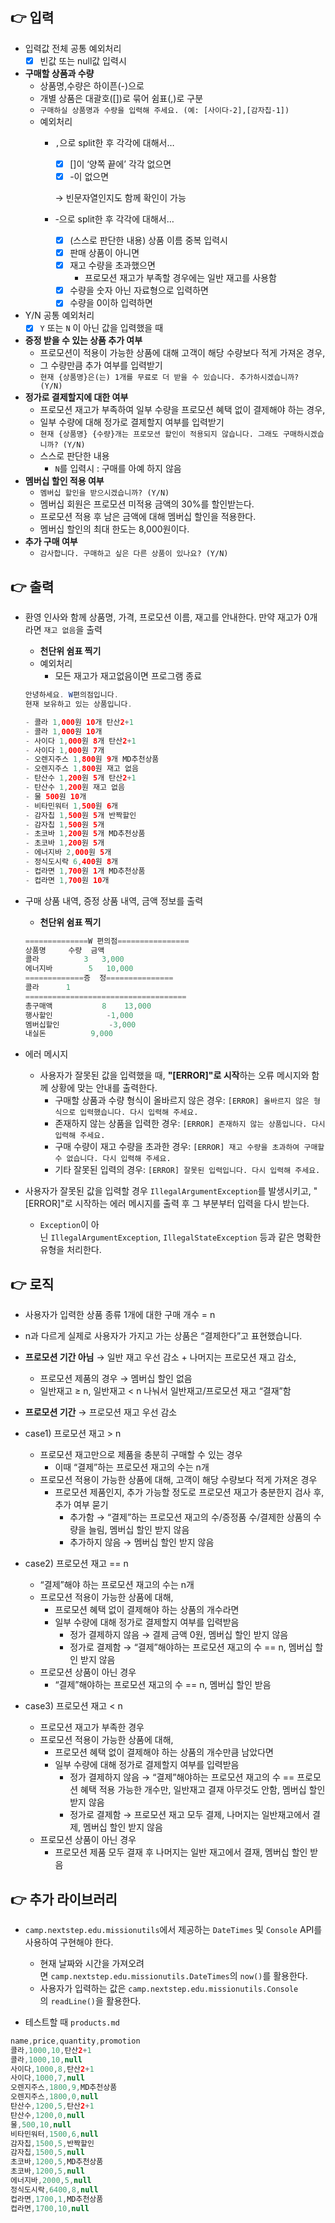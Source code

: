 ## 👉 입력

- 입력값 전체 공통 예외처리
    - [x]  빈값 또는 null값 입력시

- **구매할 상품과 수량**
    - 상품명,수량은 하이픈(-)으로
    - 개별 상품은 대괄호([])로 묶어 쉼표(,)로 구분
    - `구매하실 상품명과 수량을 입력해 주세요. (예: [사이다-2],[감자칩-1])`
    - 예외처리
        - `,`으로 split한 후 각각에 대해서…
            - [x]  []이 ‘양쪽 끝에’ 각각 없으면
            - [x]  -이 없으면

          → 빈문자열인지도 함께 확인이 가능

        - -으로 split한 후 각각에 대해서…
            - [x]  (스스로 판단한 내용) 상품 이름 중복 입력시
            - [x]  판매 상품이 아니면
            - [x]  재고 수량을 초과했으면
                - 프로모션 재고가 부족할 경우에는 일반 재고를 사용함
            - [x]  수량을 숫자 아닌 자료형으로 입력하면
            - [x]  수량을 0이하 입력하면

- Y/N 공통 예외처리
    - [x]  `Y` 또는 `N` 이 아닌 값을 입력했을 때
- **증정 받을 수 있는 상품 추가 여부**
    - 프로모션이 적용이 가능한 상품에 대해 고객이 해당 수량보다 적게 가져온 경우,
    - 그 수량만큼 추가 여부를 입력받기
    - `현재 {상품명}은(는) 1개를 무료로 더 받을 수 있습니다. 추가하시겠습니까? (Y/N)`
- **정가로 결제할지에 대한 여부**
    - 프로모션 재고가 부족하여 일부 수량을 프로모션 혜택 없이 결제해야 하는 경우,
    - 일부 수량에 대해 정가로 결제할지 여부를 입력받기
    - `현재 {상품명} {수량}개는 프로모션 할인이 적용되지 않습니다. 그래도 구매하시겠습니까? (Y/N)`
    - 스스로 판단한 내용
        - `N`를 입력시 : 구매를 아예 하지 않음
- **멤버십 할인 적용 여부**
    - `멤버십 할인을 받으시겠습니까? (Y/N)`
    - 멤버십 회원은 프로모션 미적용 금액의 30%를 할인받는다.
    - 프로모션 적용 후 남은 금액에 대해 멤버십 할인을 적용한다.
    - 멤버십 할인의 최대 한도는 8,000원이다.
- **추가 구매 여부**
    - `감사합니다. 구매하고 싶은 다른 상품이 있나요? (Y/N)`

## 👉 출력

- 환영 인사와 함께 상품명, 가격, 프로모션 이름, 재고를 안내한다. 만약 재고가 0개라면 `재고 없음`을 출력
    - **천단위 쉼표 찍기**
    - 예외처리
        - 모든 재고가 재고없음이면 프로그램 종료

    ```java
    안녕하세요. W편의점입니다.
    현재 보유하고 있는 상품입니다.
    
    - 콜라 1,000원 10개 탄산2+1
    - 콜라 1,000원 10개
    - 사이다 1,000원 8개 탄산2+1
    - 사이다 1,000원 7개
    - 오렌지주스 1,800원 9개 MD추천상품
    - 오렌지주스 1,800원 재고 없음
    - 탄산수 1,200원 5개 탄산2+1
    - 탄산수 1,200원 재고 없음
    - 물 500원 10개
    - 비타민워터 1,500원 6개
    - 감자칩 1,500원 5개 반짝할인
    - 감자칩 1,500원 5개
    - 초코바 1,200원 5개 MD추천상품
    - 초코바 1,200원 5개
    - 에너지바 2,000원 5개
    - 정식도시락 6,400원 8개
    - 컵라면 1,700원 1개 MD추천상품
    - 컵라면 1,700원 10개
    ```


- 구매 상품 내역, 증정 상품 내역, 금액 정보를 출력
    - **천단위 쉼표 찍기**

    ```java
    ==============W 편의점================
    상품명		수량	금액
    콜라		    3 	3,000
    에너지바 		5 	10,000
    =============증	정===============
    콜라		1
    ====================================
    총구매액		   8	13,000
    행사할인			-1,000
    멤버십할인			-3,000
    내실돈			 9,000
    ```


- 에러 메시지
    - 사용자가 잘못된 값을 입력했을 때, **"[ERROR]"로 시작**하는 오류 메시지와 함께 상황에 맞는 안내를 출력한다.
        - 구매할 상품과 수량 형식이 올바르지 않은 경우: `[ERROR] 올바르지 않은 형식으로 입력했습니다. 다시 입력해 주세요.`
        - 존재하지 않는 상품을 입력한 경우: `[ERROR] 존재하지 않는 상품입니다. 다시 입력해 주세요.`
        - 구매 수량이 재고 수량을 초과한 경우: `[ERROR] 재고 수량을 초과하여 구매할 수 없습니다. 다시 입력해 주세요.`
        - 기타 잘못된 입력의 경우: `[ERROR] 잘못된 입력입니다. 다시 입력해 주세요.`

- 사용자가 잘못된 값을 입력할 경우 `IllegalArgumentException`를 발생시키고, "[ERROR]"로 시작하는 에러 메시지를 출력 후 그 부분부터 입력을 다시 받는다.
    - `Exception`이 아닌 `IllegalArgumentException`, `IllegalStateException` 등과 같은 명확한 유형을 처리한다.

## 👉 로직

- 사용자가 입력한 상품 종류 1개에 대한 구매 개수 = n
- n과 다르게 실제로 사용자가 가지고 가는 상품은 “결제한다”고 표현했습니다.


- **프로모션 기간 아님** → 일반 재고 우선 감소 + 나머지는 프로모션 재고 감소,
    - 프로모션 제품의 경우 → 멤버십 할인 없음
    - 일반재고 ≥ n, 일반재고 < n 나눠서 일반재고/프로모션 재고 “결재”함

    
- **프로모션 기간** → 프로모션 재고 우선 감소
- case1) 프로모션 재고 > n
    - 프로모션 재고만으로 제품을 충분히 구매할 수 있는 경우
        - 이때 “결제”하는 프로모션 재고의 수는 n개
    - 프로모션 적용이 가능한 상품에 대해, 고객이 해당 수량보다 적게 가져온 경우
        - 프로모션 제품인지, 추가 가능할 정도로 프로모션 재고가 충분한지 검사 후, 추가 여부 묻기
            - 추가함 → “결제”하는 프로모션 재고의 수/증정품 수/결제한 상품의 수량을 늘림, 멤버십 할인 받지 않음
            - 추가하지 않음 → 멤버십 할인 받지 않음

- case2) 프로모션 재고 == n
    - “결제”해야 하는 프로모션 재고의 수는 n개
    - 프로모션 적용이 가능한 상품에 대해,
        - 프로모션 혜택 없이 결제해야 하는 상품의 개수라면
        - 일부 수량에 대해 정가로 결제할지 여부를 입력받음
            - 정가 결제하지 않음 → 결제 금액 0원, 멤버십 할인 받지 않음
            - 정가로 결제함 → “결제”해야하는 프로모션 재고의 수 == n, 멤버십 할인 받지 않음
    - 프로모션 상품이 아닌 경우
        - “결제”해야하는 프로모션 재고의 수 == n, 멤버십 할인 받음

- case3) 프로모션 재고 < n
    - 프로모션 재고가 부족한 경우
    - 프로모션 적용이 가능한 상품에 대해,
        - 프로모션 혜택 없이 결제해야 하는 상품의 개수만큼 남았다면
        - 일부 수량에 대해 정가로 결제할지 여부를 입력받음
            - 정가 결제하지 않음 → “결제”해야하는 프로모션 재고의 수 == 프로모션 혜택 적용 가능한 개수만, 일반재고 결재 아무것도 안함, 멤버십 할인 받지 않음
            - 정가로 결제함  → 프로모션 재고 모두 결제, 나머지는 일반재고에서 결제, 멤버십 할인 받지 않음
    - 프로모션 상품이 아닌 경우
        - 프로모션 제품 모두 결재 후 나머지는 일반 재고에서 결재, 멤버십 할인 받음
## 👉 추가 라이브러리

- `camp.nextstep.edu.missionutils`에서 제공하는 `DateTimes` 및 `Console` API를 사용하여 구현해야 한다.
    - 현재 날짜와 시간을 가져오려면 `camp.nextstep.edu.missionutils.DateTimes`의 `now()`를 활용한다.
    - 사용자가 입력하는 값은 `camp.nextstep.edu.missionutils.Console`의 `readLine()`을 활용한다.

- 테스트할 때 `products.md`

```java
name,price,quantity,promotion
콜라,1000,10,탄산2+1
콜라,1000,10,null
사이다,1000,8,탄산2+1
사이다,1000,7,null
오렌지주스,1800,9,MD추천상품
오렌지주스,1800,0,null
탄산수,1200,5,탄산2+1
탄산수,1200,0,null
물,500,10,null
비타민워터,1500,6,null
감자칩,1500,5,반짝할인
감자칩,1500,5,null
초코바,1200,5,MD추천상품
초코바,1200,5,null
에너지바,2000,5,null
정식도시락,6400,8,null
컵라면,1700,1,MD추천상품
컵라면,1700,10,null

```

